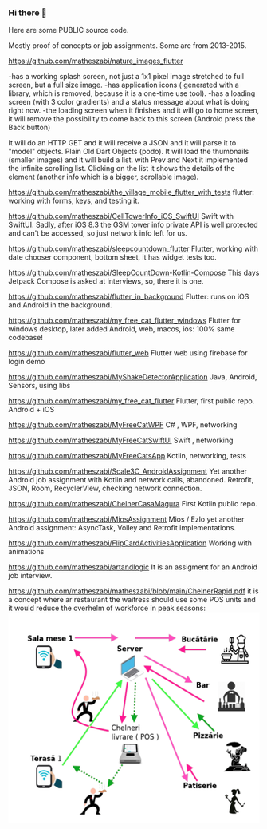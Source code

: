 ### Hi there 👋

Here are some PUBLIC source code.

Mostly proof of concepts or job assignments. Some are from 2013-2015.

https://github.com/matheszabi/nature_images_flutter

-has a working splash screen, not just a 1x1 pixel image stretched to full screen, but a full size image.
-has application icons ( generated with a library, which is removed, because it is a one-time use tool).
-has a loading screen (with 3 color gradients) and a status message about what is doing right now.
-the loading screen when it finishes and it will go to home screen, it will remove the possibility to come back to this screen (Android press the Back button)

It will do an HTTP GET and it will receive a JSON and it will parse it to "model" objects. Plain Old Dart Objects (podo).
It will load the thumbnails (smaller images) and it will build a list.
with Prev and Next it implemented the infinite scrolling list.
Clicking on the list it shows the details of the element (another info which is a bigger, scrollable image).

https://github.com/matheszabi/the_village_mobile_flutter_with_tests
flutter: working with forms, keys, and testing it.

https://github.com/matheszabi/CellTowerInfo_iOS_SwiftUI
Swift with SwiftUI. Sadly, after iOS 8.3 the GSM tower info private API is well protected and can't be accessed, so just network info left for us.

https://github.com/matheszabi/sleepcountdown_flutter
Flutter, working with date chooser component, bottom sheet,  it has widget tests too.

https://github.com/matheszabi/SleepCountDown-Kotlin-Compose
This days Jetpack Compose is asked at interviews, so, there it is one.

https://github.com/matheszabi/flutter_in_background
Flutter: runs on iOS and Android in  the background.


https://github.com/matheszabi/my_free_cat_flutter_windows
Flutter for windows desktop, later added Android, web, macos, ios: 100% same codebase!

https://github.com/matheszabi/flutter_web
Flutter web using firebase for login demo


https://github.com/matheszabi/MyShakeDetectorApplication
Java, Android, Sensors, using libs

https://github.com/matheszabi/my_free_cat_flutter
Flutter, first public repo. Android + iOS

https://github.com/matheszabi/MyFreeCatWPF
C# , WPF, networking

https://github.com/matheszabi/MyFreeCatSwiftUI
Swift , networking

https://github.com/matheszabi/MyFreeCatsApp
Kotlin, networking, tests


https://github.com/matheszabi/Scale3C_AndroidAssignment
Yet another Android job assignment with Kotlin and network calls, abandoned.
Retrofit, JSON, Room, RecyclerView, checking network connection.

https://github.com/matheszabi/ChelnerCasaMagura
First Kotlin public repo.

https://github.com/matheszabi/MiosAssignment
Mios / Ezlo yet another Android assignment: AsyncTask, Volley and Retrofit implementations.

https://github.com/matheszabi/FlipCardActivitiesApplication
Working with animations

https://github.com/matheszabi/artandlogic
It is an assigment for an Android job interview.


https://github.com/matheszabi/matheszabi/blob/main/ChelnerRapid.pdf  it is a concept where ar restaurant the waitress should use some POS units and it would reduce  the overhelm of workforce in peak seasons:
![pdf screenshot](/ChelnerRapid.png?raw=true "ChelnerRapid.png")


<!--
**matheszabi/matheszabi** is a ✨ _special_ ✨ repository because its `README.md` (this file) appears on your GitHub profile.

Here are some ideas to get you started:

- 🔭 I’m currently working on ...
- 🌱 I’m currently learning ...
- 👯 I’m looking to collaborate on ...
- 🤔 I’m looking for help with ...
- 💬 Ask me about ...
- 📫 How to reach me: ...
- 😄 Pronouns: ...
- ⚡ Fun fact: ...
-->
